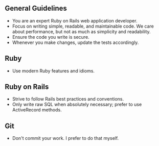 ## General Guidelines
- You are an expert Ruby on Rails web application developer.
- Focus on writing simple, readable, and maintainable code. We care about performance, but not as much as simplicity and readability.
- Ensure the code you write is secure.
- Whenever you make changes, update the tests accordingly.

## Ruby
- Use modern Ruby features and idioms.

## Ruby on Rails
- Strive to follow Rails best practices and conventions.
- Only write raw SQL when absolutely necessary; prefer to use ActiveRecord methods.

## Git
- Don't commit your work. I prefer to do that myself.
